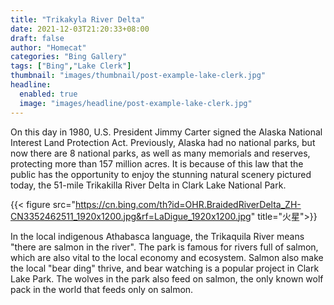 ```yaml
---
title: "Trikakyla River Delta"
date: 2021-12-03T21:20:33+08:00
draft: false
author: "Homecat"
categories: "Bing Gallery"
tags: ["Bing","Lake Clerk"]
thumbnail: "images/thumbnail/post-example-lake-clerk.jpg"
headline: 
  enabled: true
  image: "images/headline/post-example-lake-clerk.jpg"
---
```



On this day in 1980, U.S. President Jimmy Carter signed the Alaska National Interest Land Protection Act. Previously, Alaska had no national parks, but now there are 8 national parks, as well as many memorials and reserves, protecting more than 157 million acres. It is because of this law that the public has the opportunity to enjoy the stunning natural scenery pictured today, the 51-mile Trikakilla River Delta in Clark Lake National Park.

<!--more-->

{{< figure src="https://cn.bing.com/th?id=OHR.BraidedRiverDelta_ZH-CN3352462511_1920x1200.jpg&rf=LaDigue_1920x1200.jpg" title="火星">}}

In the local indigenous Athabasca language, the Trikaquila River means "there are salmon in the river". The park is famous for rivers full of salmon, which are also vital to the local economy and ecosystem. Salmon also make the local "bear ding" thrive, and bear watching is a popular project in Clark Lake Park. The wolves in the park also feed on salmon, the only known wolf pack in the world that feeds only on salmon.


